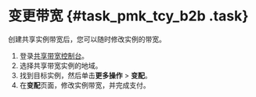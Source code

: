 # 变更带宽 {#task_pmk_tcy_b2b .task}

创建共享实例带宽后，您可以随时修改实例的带宽。

1.  登录[共享带宽控制台](https://vpcnext.console.aliyun.com/cbwp/cn-hongkong/cbwps)。 
2.  选择共享带宽实例的地域。 
3.  找到目标实例，然后单击**更多操作** \> **变配**。 
4.  在**变配**页面，修改实例带宽，并完成支付。 

